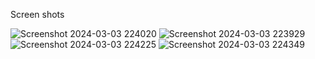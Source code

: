 Screen shots

![Screenshot 2024-03-03 224020](https://github.com/Ritheshdev/sawmill-services/assets/130730865/f696b3c8-bb95-4f1d-b15b-187a2a5fab15)
![Screenshot 2024-03-03 223929](https://github.com/Ritheshdev/sawmill-services/assets/130730865/be02de07-c1fa-4b15-91e6-e418f1edf459)
![Screenshot 2024-03-03 224225](https://github.com/Ritheshdev/sawmill-services/assets/130730865/4ef5f434-3f89-43ba-8188-304a4335d69f)
![Screenshot 2024-03-03 224349](https://github.com/Ritheshdev/sawmill-services/assets/130730865/9d7d4102-526e-4bb5-832c-40d9994573c3)
